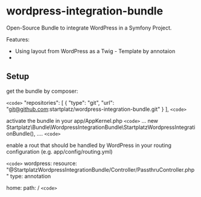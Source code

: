 wordpress-integration-bundle
============================

Open-Source Bundle to integrate WordPress in a Symfony Project.

Features:
* Using layout from WordPress as a Twig - Template by annotaion
* 


Setup
-----

get the bundle by composer:

`<code>`
"repositories": [
    {
        "type": "git",
        "url": "git@github.com:startplatz/wordpress-integration-bundle.git"
    }
],
`<code>`

activate the bundle in your app/AppKernel.php
`<code>`
...
new Startplatz\Bundle\WordpressIntegrationBundle\StartplatzWordpressIntegrationBundle(),
....
`<code>`

enable a rout that should be handled by WordPress in your routing configuration (e.g. app/config/routing.yml)

`<code>`
wordpress:
    resource: "@StartplatzWordpressIntegrationBundle/Controller/PassthruController.php"
    type: annotation

home:
    path: /
`<code>`
